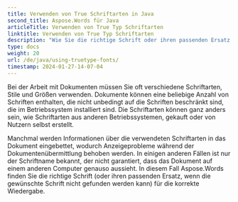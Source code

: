 ```yaml
---
title: Verwenden von True Schriftarten in Java
second_title: Aspose.Words für Java
articleTitle: Verwenden von True Typ Schriftarten
linktitle: Verwenden von True Typ Schriftarten
description: "Wie Sie die richtige Schrift oder ihren passenden Ersatz finden, wenn die gewünschte Schrift nicht gefunden werden kann, um das korrekte Rendern mit Aspose.Words für Java."
type: docs
weight: 20
url: /de/java/using-truetype-fonts/
timestamp: 2024-01-27-14-07-04
---
```


Bei der Arbeit mit Dokumenten müssen Sie oft verschiedene Schriftarten, Stile und Größen verwenden. Dokumente können eine beliebige Anzahl von Schriften enthalten, die nicht unbedingt auf die Schriften beschränkt sind, die im Betriebssystem installiert sind. Die Schriftarten können ganz anders sein, wie Schriftarten aus anderen Betriebssystemen, gekauft oder von Nutzern selbst erstellt.

Manchmal werden Informationen über die verwendeten Schriftarten in das Dokument eingebettet, wodurch Anzeigeprobleme während der Dokumentenübermittlung behoben werden. In einigen anderen Fällen ist nur der Schriftname bekannt, der nicht garantiert, dass das Dokument auf einem anderen Computer genauso aussieht. In diesem Fall Aspose.Words finden Sie die richtige Schrift (oder ihren passenden Ersatz, wenn die gewünschte Schrift nicht gefunden werden kann) für die korrekte Wiedergabe.
